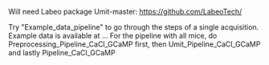 Will need Labeo package Umit-master: https://github.com/LabeoTech/

Try "Example_data_pipeline" to go through the steps of a single acquisition. Example data is available at ...
For the pipeline with all mice, do Preprocessing_Pipeline_CaCl_GCaMP first, then Umit_Pipeline_CaCl_GCaMP and lastly Pipeline_CaCl_GCaMP
